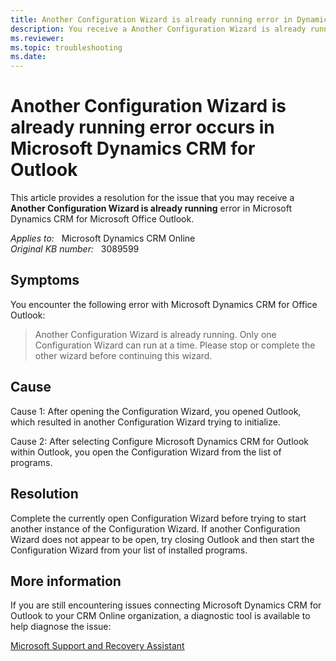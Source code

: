 ```yaml
---
title: Another Configuration Wizard is already running error in Dynamics CRM for Outlook
description: You receive a Another Configuration Wizard is already running error in Microsoft Dynamics CRM for Microsoft Office Outlook. Provides a resolution.
ms.reviewer: 
ms.topic: troubleshooting
ms.date: 
---
```

# Another Configuration Wizard is already running error occurs in Microsoft Dynamics CRM for Outlook

This article provides a resolution for the issue that you may receive a **Another Configuration Wizard is already running** error in Microsoft Dynamics CRM for Microsoft Office Outlook.

_Applies to:_ &nbsp; Microsoft Dynamics CRM Online  
_Original KB number:_ &nbsp; 3089599

## Symptoms

You encounter the following error with Microsoft Dynamics CRM for Office Outlook:

> Another Configuration Wizard is already running. Only one Configuration Wizard can run at a time. Please stop or complete the other wizard before continuing this wizard.

## Cause

Cause 1: After opening the Configuration Wizard, you opened Outlook, which resulted in another Configuration Wizard trying to initialize.

Cause 2: After selecting Configure Microsoft Dynamics CRM for Outlook within Outlook, you open the Configuration Wizard from the list of programs.

## Resolution

Complete the currently open Configuration Wizard before trying to start another instance of the Configuration Wizard. If another Configuration Wizard does not appear to be open, try closing Outlook and then start the Configuration Wizard from your list of installed programs.

## More information

If you are still encountering issues connecting Microsoft Dynamics CRM for Outlook to your CRM Online organization, a diagnostic tool is available to help diagnose the issue:

[Microsoft Support and Recovery Assistant](https://support.microsoft.com/office/about-the-microsoft-support-and-recovery-assistant-e90bb691-c2a7-4697-a94f-88836856c72f?ui=en-us&rs=en-us&ad=us#/Download?env=Prod&referralSite=CRMOCConfigKB)
